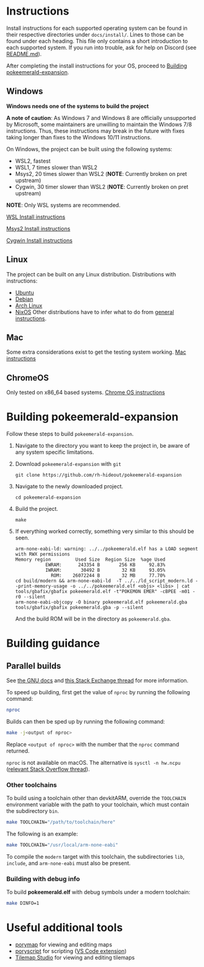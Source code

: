 # Instructions
Install instructions for each supported operating system can be found in their respective directories under `docs/install/`.
Lines to those can be found under each heading.
This file only contains a short introduction to each supported system.
If you run into trouble, ask for help on Discord (see [README.md](README.md)).

After completing the install instructions for your OS, proceed to [Building pokeemerald-expansion](#building-pokeemerald-expansion).

## Windows
**Windows needs one of the systems to build the project**

**A note of caution**: As Windows 7 and Windows 8 are officially unsupported by Microsoft, some maintainers are unwilling to maintain the Windows 7/8 instructions. Thus, these instructions may break in the future with fixes taking longer than fixes to the Windows 10/11 instructions.

On Windows, the project can be built using the following systems:
- WSL2, fastest
- WSL1, 7 times slower than WSL2
- Msys2, 20 times slower than WSL2 (**NOTE**: Currently broken on pret upstream)
- Cygwin, 30 timer slower than WSL2 (**NOTE**: Currently broken on pret upstream)

**NOTE**: Only WSL systems are recommended.

[WSL Install instructions](docs/install/windows/WSL.md)

[Msys2 Install instructions](docs/install/windows/MSYS2.md)

[Cygwin Install instructions](docs/install/windows/CYGWIN.md)

## Linux
The project can be built on any Linux distribution.
Distributions with instructions:
- [Ubuntu](docs/install/linux/UBUNTU.md)
- [Debian](docs/install/linux/DEBIAN.md)
- [Arch Linux](docs/install/linux/ARCH_LINUX.md)
- [NixOS](docs/install/linux/NIXOS.md)
Other distributions have to infer what to do from [general instructions](docs/install/linux/OTHERS.md).

## Mac
Some extra considerations exist to get the testing system working.
[Mac instructions](docs/install/mac/MAC_OS.md)

## ChromeOS
Only tested on x86_64 based systems.
[Chrome OS instructions](docs/install/chromeos/CHROME_OS.md)

# Building pokeemerald-expansion
Follow these steps to build `pokeemerald-expansion`.
1. Navigate to the directory you want to keep the project in, be aware of any system specific limitations.
2. Download `pokeemerald-expansion` with `git`

    ```console
    git clone https://github.com/rh-hideout/pokeemerald-expansion
    ```
3. Navigate to the newly downloaded project.

    ```console
    cd pokeemerald-expansion
    ```
4. Build the project.

    ```console
    make
    ```
5. If everything worked correctly, something very similar to this should be seen.

    ```console
    arm-none-eabi-ld: warning: ../../pokeemerald.elf has a LOAD segment with RWX permissions
    Memory region         Used Size  Region Size  %age Used
               EWRAM:      243354 B       256 KB     92.83%
               IWRAM:       30492 B        32 KB     93.05%
                 ROM:    26072244 B        32 MB     77.70%
    cd build/modern && arm-none-eabi-ld  -T ../../ld_script_modern.ld --print-memory-usage -o ../../pokeemerald.elf <objs> <libs> | cat
    tools/gbafix/gbafix pokeemerald.elf -t"POKEMON EMER" -cBPEE -m01 -r0 --silent
    arm-none-eabi-objcopy -O binary pokeemerald.elf pokeemerald.gba
    tools/gbafix/gbafix pokeemerald.gba -p --silent
    ```
    And the build ROM will be in the directory as `pokeemerald.gba`.

# Building guidance

## Parallel builds

See [the GNU docs](https://www.gnu.org/software/make/manual/html_node/Parallel.html) and [this Stack Exchange thread](https://unix.stackexchange.com/questions/208568) for more information.

To speed up building, first get the value of `nproc` by running the following command:
```bash
nproc
```
Builds can then be sped up by running the following command:
```bash
make -j<output of nproc>
```
Replace `<output of nproc>` with the number that the `nproc` command returned.

`nproc` is not available on macOS. The alternative is `sysctl -n hw.ncpu` ([relevant Stack Overflow thread](https://stackoverflow.com/questions/1715580)).

### Other toolchains

To build using a toolchain other than devkitARM, override the `TOOLCHAIN` environment variable with the path to your toolchain, which must contain the subdirectory `bin`.
```bash
make TOOLCHAIN="/path/to/toolchain/here"
```
The following is an example:
```bash
make TOOLCHAIN="/usr/local/arm-none-eabi"
```
To compile the `modern` target with this toolchain, the subdirectories `lib`, `include`, and `arm-none-eabi` must also be present.

### Building with debug info

To build **pokeemerald.elf** with debug symbols under a modern toolchain:
```bash
make DINFO=1
```

# Useful additional tools

* [porymap](https://github.com/huderlem/porymap) for viewing and editing maps
* [poryscript](https://github.com/huderlem/poryscript) for scripting ([VS Code extension](https://marketplace.visualstudio.com/items?itemName=karathan.poryscript))
* [Tilemap Studio](https://github.com/Rangi42/tilemap-studio) for viewing and editing tilemaps
